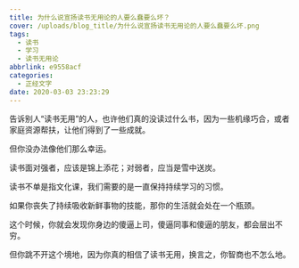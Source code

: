 ```yaml
---
title: 为什么说宣扬读书无用论的人要么蠢要么坏？
cover: /uploads/blog_title/为什么说宣扬读书无用论的人要么蠢要么坏.png
tags:
  - 读书
  - 学习
  - 读书无用论
abbrlink: e9558acf
categories:
  - 正经文字
date: 2020-03-03 23:23:29
---
```


告诉别人“读书无用”的人，也许他们真的没读过什么书，因为一些机缘巧合，或者家庭资源帮扶，让他们得到了一些成就。

但你没办法像他们那么幸运。

读书面对强者，应该是锦上添花；对弱者，应当是雪中送炭。

读书不单是指文化课，我们需要的是一直保持持续学习的习惯。

如果你丧失了持续吸收新鲜事物的技能，那你的生活就会处在一个瓶颈。

这个时候，你就会发现你身边的傻逼上司，傻逼同事和傻逼的朋友，都会层出不穷。

但你跳不开这个境地，因为你真的相信了读书无用，换言之，你智商也不怎么地。
